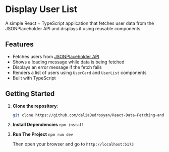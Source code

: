 # Display User List 

A simple React + TypeScript application that fetches user data from the JSONPlaceholder API and displays it using reusable components.

## Features

- Fetches users from [JSONPlaceholder API](https://jsonplaceholder.typicode.com/users)
- Shows a loading message while data is being fetched
- Displays an error message if the fetch fails
- Renders a list of users using `UserCard` and `UserList` components
- Built with TypeScript


## Getting Started

1. **Clone the repository**:
   ```bash
   git clone https://github.com/daliaBedrosyan/React-Data-Fetching-and-Display.git
   
2. **Install Dependencies**
   `npm install`

3. **Run The Project**
   `npm run dev`

    Then open your browser and go to `http://localhost:5173`
